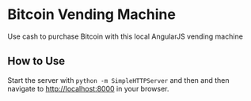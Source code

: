 # Bitcoin Vending Machine
Use cash to purchase Bitcoin with this local AngularJS vending machine




## How to Use

Start the server with ```python -m SimpleHTTPServer``` and then and then navigate to <http://localhost:8000> in your browser.




